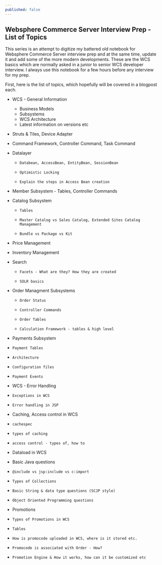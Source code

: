 ```yaml
---
published: false
---
```

## Websphere Commerce Server Interview Prep - List of Topics

This series is an attempt to digitize my battered old notebook for Websphere Commerce Server interview prep and at the same time, update it and add some of the more modern developments. These are the WCS basics which are normally asked in a junior to senior WCS developer interview. I always use this notebook for a few hours before any interview for my prep. 

First, here is the list of topics, which hopefully will be covered in a blogpost each.

- WCS - General Information 
  -   Business Models
  -   Subsystems
  -   WCS Architecture
  -   Latest information on versions etc
  
- Struts & Tiles, Device Adapter

- Command Framework, Controller Command, Task Command

- Datalayer
  - 	Databean, AccessBean, EntityBean, SessionBean
  - 	Optimistic Locking
  -   	Explain the steps in Access Bean creation
  
- Member Subsystem - Tables, Controller Commands

- Catalog Subsystem 
  - 	Tables
  -     Master Catalog vs Sales Catalog, Extended Sites Catalog Management
  -     Bundle vs Package vs Kit
  
- Price Management

- Inventory Management

- Search
  - 	Facets - What are they? How they are created
  -   	SOLR basics
  
- Order Managment Subsystems
  - 	Order Status
  -     Controller Commands
  -     Order Tables
  -     Calculation Framework - tables & high level
  
-  Payments Subsystem
  -  	Payment Tables
  -     Architecture
  -     Configuration files
  -     Payment Events
  
-  WCS - Error Handling
  -  	Exceptions in WCS
  -     Error handling in JSP
  
-  Caching, Access control in WCS
  -  	cachespec
  -     types of caching
  -     access control - types of, how to
  
-  Dataload in WCS

-  Basic Java questions 
  -  	@include vs jsp:include vs c:import
  -     Types of Collections
  -     Basic String & data type questions (SCJP style)
  -     Object Oriented Programming questions
  
-  Promotions
  -  	Types of Promotions in WCS
  -     Tables
  -     How is promocode uploaded in WCS, where is it stored etc.
  -     Promocode is associated with Order - How?
  -     Promotion Engine & How it works, how can it be customized etc

    